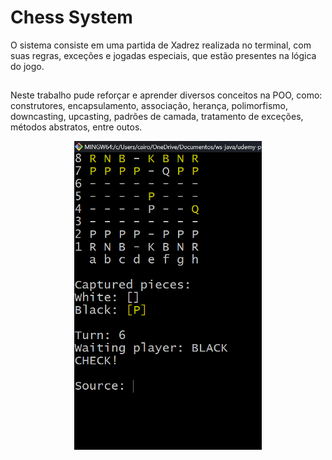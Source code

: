 # Chess System

O sistema consiste em uma partida de Xadrez realizada no terminal, com suas regras, exceções e jogadas especiais, que estão presentes na lógica do jogo.

##

Neste trabalho pude reforçar e aprender diversos conceitos na POO, como: construtores, encapsulamento, associação, herança, polimorfismo, downcasting, upcasting, padrões de camada, tratamento de exceções, métodos abstratos, entre outos.

<p align="center">
  <img src="https://github.com/CairoDeAndrade/chess-system/blob/main/assets/images/chess-system.png" width="300" title="represetative image">
</p>
